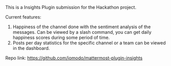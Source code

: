 This is a Insights Plugin submission for the Hackathon project.

Current features:
1. Happiness of the channel done with the sentiment analysis of the messages.  Can be viewed by a slash command, you can get daily happiness scores during some period of time.  
2. Posts per day statistics for the specific channel or a team can be viewed in the dashboard.

Repo link: https://github.com/iomodo/mattermost-plugin-insights

